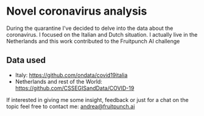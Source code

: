 # Novel coronavirus analysis 
During the quarantine I've decided to delve into the data about the coronavirus. I focused on the Italian and Dutch situation. I actually live in the Netherlands and this work contributed to the Fruitpunch AI challenge 
## Data used
- Italy: https://github.com/ondata/covid19italia
- Netherlands and rest of the World: https://github.com/CSSEGISandData/COVID-19

If interested in giving me some insight, feedback or just for a chat on the topic feel free to contact me:
andrea@fruitpunch.ai
